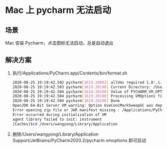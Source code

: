 # Mac 上 pycharm 无法启动

## 场景

Mac 安装 Pycharm，点击图标无法启动，总是自动退出

## 解决方案

1. 执行/Applications/PyCharm.app/Contents/bin/format.sh

   ```bash
   2020-08-25 19:19:42.502 pycharm[1619:20093] allVms required 1.8*,1.8+
   2020-08-25 19:19:42.503 pycharm[1619:20100] Current Directory: /Users/wangyong/Library/Caches
   2020-08-25 19:19:42.504 pycharm[1619:20100] Value of PYCHARM_VM_OPTIONS is (null)
   2020-08-25 19:19:42.504 pycharm[1619:20100] Processing VMOptions file at /Users/wangyong/Library/Application Support/JetBrains/PyCharm2020.2/pycharm.vmoptions
   2020-08-25 19:19:42.504 pycharm[1619:20100] Done
   OpenJDK 64-Bit Server VM warning: Option UseConcMarkSweepGC was deprecated in version 9.0 and will likely be removed in a future release.
   Error opening zip file or JAR manifest missing : /Applications/PyCharm.app/Contents/bin/jetbrains-agent.jar
   Error occurred during initialization of VM
   agent library failed to init: instrument
   [Caches]$cd /Users/wangyong/Library/Application
   ```

2. 删除/Users/wangyong/Library/Application Support/JetBrains/PyCharm2020.2/pycharm.vmoptions 即可启动
